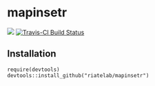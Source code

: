 # mapinsetr

![](https://img.shields.io/badge/license-GPL--3-brightgreen.svg?style=flat) 
[![Travis-CI Build Status](https://travis-ci.org/riatelab/mapinsetr.svg?branch=master)](https://travis-ci.org/riatelab/mapinsetr)

## Installation
```{r}
require(devtools)
devtools::install_github("riatelab/mapinsetr")
```




